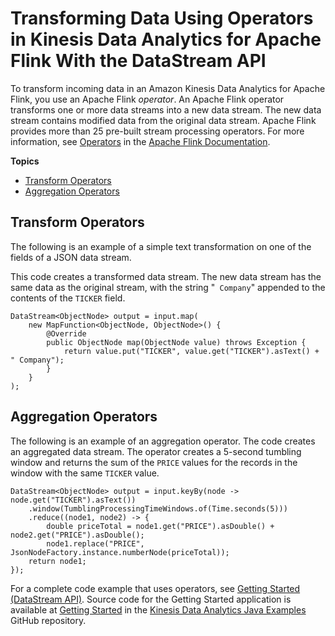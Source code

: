 # Transforming Data Using Operators in Kinesis Data Analytics for Apache Flink With the DataStream API<a name="how-operators"></a>

To transform incoming data in an Amazon Kinesis Data Analytics for Apache Flink, you use an Apache Flink *operator*\. An Apache Flink operator transforms one or more data streams into a new data stream\. The new data stream contains modified data from the original data stream\. Apache Flink provides more than 25 pre\-built stream processing operators\. For more information, see [Operators](https://ci.apache.org/projects/flink/flink-docs-release-1.11/dev/stream/operators/) in the [Apache Flink Documentation](https://ci.apache.org/projects/flink/flink-docs-release-1.11/)\.

**Topics**
+ [Transform Operators](#how-operators-transform)
+ [Aggregation Operators](#how-operators-agg)

## Transform Operators<a name="how-operators-transform"></a>

The following is an example of a simple text transformation on one of the fields of a JSON data stream\. 

This code creates a transformed data stream\. The new data stream has the same data as the original stream, with the string "` Company`" appended to the contents of the `TICKER` field\.

```
DataStream<ObjectNode> output = input.map(
    new MapFunction<ObjectNode, ObjectNode>() {
        @Override
        public ObjectNode map(ObjectNode value) throws Exception {
            return value.put("TICKER", value.get("TICKER").asText() + " Company");
        }
    }
);
```

## Aggregation Operators<a name="how-operators-agg"></a>

The following is an example of an aggregation operator\. The code creates an aggregated data stream\. The operator creates a 5\-second tumbling window and returns the sum of the `PRICE` values for the records in the window with the same `TICKER` value\.

```
DataStream<ObjectNode> output = input.keyBy(node -> node.get("TICKER").asText())
    .window(TumblingProcessingTimeWindows.of(Time.seconds(5)))
    .reduce((node1, node2) -> {
        double priceTotal = node1.get("PRICE").asDouble() + node2.get("PRICE").asDouble();
        node1.replace("PRICE", JsonNodeFactory.instance.numberNode(priceTotal));
    return node1;
});
```

For a complete code example that uses operators, see [Getting Started \(DataStream API\)](getting-started.md)\. Source code for the Getting Started application is available at [Getting Started](https://github.com/aws-samples/amazon-kinesis-data-analytics-java-examples/tree/master/GettingStarted) in the [Kinesis Data Analytics Java Examples](https://github.com/aws-samples/amazon-kinesis-data-analytics-java-examples) GitHub repository\.